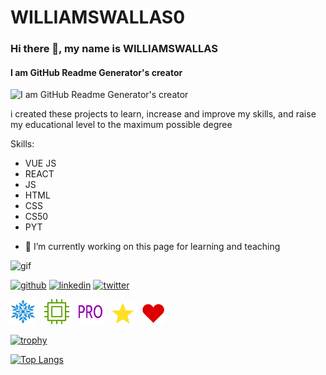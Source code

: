 # WILLIAMSWALLAS0
### Hi there 👋, my name is WILLIAMSWALLAS
#### I am GitHub Readme Generator's creator
![I am GitHub Readme Generator's creator](https://pbs.twimg.com/profile_images/1660238080568184832/Jxrc4dJV_400x400.jpg)

i created these projects to learn, increase and improve my skills, and raise my educational level to the maximum possible degree 

Skills: 
* VUE JS
* REACT
* JS 
* HTML
* CSS
* CS50
* PYT

- 🔭 I’m currently working on this page for learning and teaching
<img scr="https://i.gifer.com/origin/d7/d72fdb011630fad8d1472c4af0292364.gif" alt="gif"/>


[<img src='https://cdn.jsdelivr.net/npm/simple-icons@3.0.1/icons/github.svg' alt='github' height='40'>](https://github.com/WILLIAMSWALLAS)  [<img src='https://cdn.jsdelivr.net/npm/simple-icons@3.0.1/icons/linkedin.svg' alt='linkedin' height='40'>](https://www.linkedin.com/in/AGLILRACHID/)  [<img src='https://cdn.jsdelivr.net/npm/simple-icons@3.0.1/icons/twitter.svg' alt='twitter' height='40'>](https://twitter.com/@williamswallas0)  

<a href='https://archiveprogram.github.com/'><img src='https://raw.githubusercontent.com/acervenky/animated-github-badges/master/assets/acbadge.gif' width='40' height='40'></a> <a href='https://docs.github.com/en/developers'><img src='https://raw.githubusercontent.com/acervenky/animated-github-badges/master/assets/devbadge.gif' width='40' height='40'></a> <a href='https://github.com/pricing'><img src='https://raw.githubusercontent.com/acervenky/animated-github-badges/master/assets/pro.gif' width='40' height='40'></a> <a href='https://stars.github.com/'><img src='https://raw.githubusercontent.com/acervenky/animated-github-badges/master/assets/starbadge.gif' width='35' height='35'></a> <a href='https://docs.github.com/en/github/supporting-the-open-source-community-with-github-sponsors'><img src='https://raw.githubusercontent.com/acervenky/animated-github-badges/master/assets/sponsorbadge.gif' width='35' height='35'></a> 

[![trophy](https://github-profile-trophy.vercel.app/?username=WILLIAMSWALLAS)](https://github.com/ryo-ma/github-profile-trophy)

[![Top Langs](https://github-readme-stats.vercel.app/api/top-langs/?username=WILLIAMSWALLAS)](https://github.com/anuraghazra/github-readme-stats)












